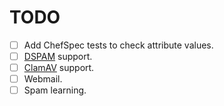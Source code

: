 TODO
====

* [ ] Add ChefSpec tests to check attribute values.
* [ ] [DSPAM](http://dspam.nuclearelephant.com/) support.
* [ ] [ClamAV](http://www.clamav.net/) support.
* [ ] Webmail.
* [ ] Spam learning.
